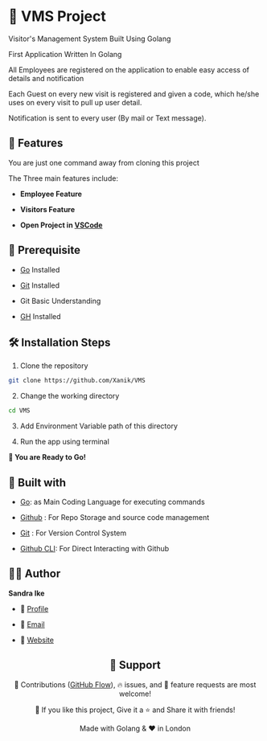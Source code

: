 # 🧐 VMS Project

Visitor's Management System Built Using Golang

First Application Written In Golang

All Employees are registered on the application to enable easy access of details
and notification

Each Guest on every new visit is registered and given a code, which he/she uses
on every visit to pull up user detail.

Notification is sent to every user (By mail or Text message).

## 🚀 Features

You are just one command away from cloning this project

The Three main features include:

- **Employee Feature**

- **Visitors Feature**

- **Open Project in [VSCode](https://code.visualstudio.com/ "VSCode")**

## 🦋 Prerequisite

- [Go](https://go.dev/ "Go") Installed

- [Git](https://git-scm.com/ "Git OFficial") Installed

- Git Basic Understanding

- [GH](https://cli.github.com/ "Github CLI") Installed

## 🛠️ Installation Steps

1. Clone the repository

```Bash
git clone https://github.com/Xanik/VMS
```

2. Change the working directory

```Bash
cd VMS
```

3. Add Environment Variable path of this directory

4. Run the app using terminal

**🎇 You are Ready to Go!**

## 👷 Built with

- [Go](https://go.dev/ "Go"): as Main Coding Language for executing commands

- [Github](https://github.com/ "Github") : For Repo Storage and source code management

- [Git](https://git-scm.com/ "Git") : For Version Control System

- [Github CLI](https://cli.github.com/ "Github CLI"): For Direct Interacting with Github

## 🧑🏻 Author

**Sandra Ike**

- 🌌 [Profile](https://github.com/Xanik "Sandra Ike")

- 🏮 [Email](mailto:sandraike57@gmail.com?subject=Hi%20from%20VMS "Hi!")

- 🦁 [Website](https://github.com/Xanik "Welcome")

<h2 align="center">🤝 Support</h2>

<p align="center">🎀 Contributions (<a href="https://guides.github.com/introduction/flow" title="GitHub flow">GitHub Flow</a>), 🔥 issues, and 🥮 feature requests are most welcome!</p>

<p align="center">💙 If you like this project, Give it a ⭐ and Share it with friends!</p>

<p align="center">Made with Golang & ❤️ in London</p>
